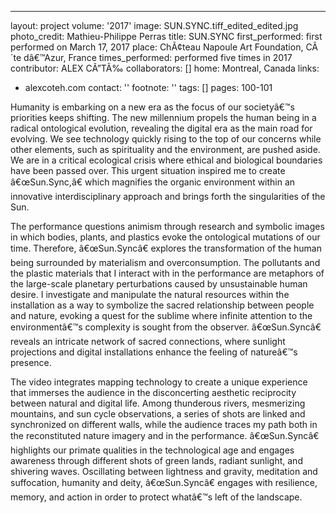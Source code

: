 ---
layout: project
volume: '2017'
image: SUN.SYNC.tiff_edited_edited.jpg
photo_credit: Mathieu-Philippe Perras
title: SUN.SYNC
first_performed: first performed on March 17, 2017
place: ChÃ¢teau Napoule Art Foundation, CÃ´te dâ€™Azur, France
times_performed: performed five times in 2017
contributor: ALEX CÃ”TÃ‰
collaborators: []
home: Montreal, Canada
links:
- alexcoteh.com
contact: ''
footnote: ''
tags: []
pages: 100-101



Humanity is embarking on a new era as the focus of our societyâ€™s priorities keeps shifting. The new millennium propels the human being in a radical ontological evolution, revealing the digital era as the main road for evolving. We see technology quickly rising to the top of our concerns while other elements, such as spirituality and the environment, are pushed aside. We are in a critical ecological crisis where ethical and biological boundaries have been passed over. This urgent situation inspired me to create â€œSun.Sync,â€ which magnifies the organic environment within an innovative interdisciplinary approach and brings forth the singularities of the Sun.

The performance questions animism through research and symbolic images in which bodies, plants, and plastics evoke the ontological mutations of our time. Therefore, â€œSun.Syncâ€ explores the transformation of the human being surrounded by materialism and overconsumption. The pollutants and the plastic materials that I interact with in the performance are metaphors of the large-scale planetary perturbations caused by unsustainable human desire. I investigate and manipulate the natural resources within the installation as a way to symbolize the sacred relationship between people and nature, evoking a quest for the sublime where infinite attention to the environmentâ€™s complexity is sought from the observer. â€œSun.Syncâ€ reveals an intricate network of sacred connections, where sunlight projections and digital installations enhance the feeling of natureâ€™s presence.

The video integrates mapping technology to create a unique experience that immerses the audience in the disconcerting aesthetic reciprocity between natural and digital life. Among thunderous rivers, mesmerizing mountains, and sun cycle observations, a series of shots are linked and synchronized on different walls, while the audience traces my path both in the reconstituted nature imagery and in the performance. â€œSun.Syncâ€ highlights our primate qualities in the technological age and engages awareness through different shots of green lands, radiant sunlight, and shivering waves. Oscillating between lightness and gravity, meditation and suffocation, humanity and deity, â€œSun.Syncâ€ engages with resilience, memory, and action in order to protect whatâ€™s left of the landscape.
